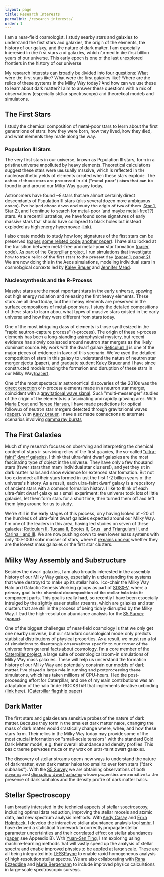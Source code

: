 ```yaml
---
layout: page
title: Research Interests
permalink: /research_interests/
order: 1
---
```

I am a near-field cosmologist.
I study nearby stars and galaxies to understand the first stars and galaxies, the origin of the elements, the history of our galaxy, and the nature of dark matter.
I am especially interested in the first stars and galaxies, which formed in the first billion years of our universe.
This early epoch is one of the last unexplored frontiers in the history of our universe.

My research interests can broadly be divided into four questions:
What were the first stars like?
What were the first galaxies like?
Where are the relics of these systems in the Milky Way today?
And how can we use these to learn about dark matter?
I aim to answer these questions with a mix of observations (especially stellar spectroscopy) and theoretical models and simulations.

## The First Stars

I study the chemical composition of metal-poor stars to learn about the first generations of stars: how they were born, how they lived, how they died, and what elements they made along the way.

### Population III Stars
The very first stars in our universe, known as Population III stars, form in a pristine universe unpolluted by heavy elements.
Theoretical calculations suggest these stars were unusually massive, which is reflected in the nucleosynthetic yields of elements created when these stars explode.
The ashes of these stars are preserved in old ("metal-poor") stars that can be found in and around our Milky Way galaxy today.

Astronomers have found ~8 stars that are almost certainly direct descendants of Population III stars (plus several dozen more ambiguous cases).
I've helped chase down and study the origin of two of them ([Star 1](https://arxiv.org/abs/1507.01973), [Star 2](https://arxiv.org/abs/1810.01228)), and I continue to search for metal-poor (and maybe metal-free??) stars.
As a recent illustration, we have found some signatures of early massive stars that should have collapsed to black holes but instead exploded as high energy hypernovae ([link](https://arxiv.org/abs/2401.02484)).

I also create models to study how long signatures of the first stars can be preserved ([paper](https://arxiv.org/abs/1508.06137), [some related code](https://github.com/alexji/SN_model); [another paper](https://arxiv.org/abs/1801.05044)).
I have also looked at the transition between metal-free and metal-poor star formation ([paper](https://arxiv.org/abs/1307.2239), [code](https://github.com/alexji/dust)).
As part of the [Caterpillar project](http://www.caterpillarproject.org), I run simulations that investigate how to trace relics of the first stars to the present day ([paper 1](https://arxiv.org/abs/1611.00759); [paper 2](https://arxiv.org/abs/1712.03967)). We are now doing this in the Aeos simulations, modeling individual stars in cosmological contexts led by [Kaley Brauer](https://arxiv.org/abs/2410.16366) and [Jennifer Mead](https://arxiv.org/abs/2411.14209).

### Nucleosynthesis and the R-Process

Massive stars are the most important stars in the early universe, spewing out high energy radiation and releasing the first heavy elements.
These stars are all dead today, but their heavy elements are preserved in the surface compositions of metal-poor stars.
I study the detailed compositions of these stars to learn about what types of massive stars existed in the early universe and how they were different from stars today.

One of the most intriguing class of elements is those synthesized in the "rapid neutron-capture process" (r-process).
The origin of these r-process elements has been a long-standing astrophysical mystery, but recent evidence has slowly coalesced around neutron star mergers as the likely dominant source.
My work with the dwarf galaxy [Reticulum II](https://www.nature.com/articles/nature17425) is one of the major pieces of evidence in favor of this scenario.
We've used the detailed composition of stars in this galaxy to understand the nature of neutron star merger ejecta [(paper)](https://arxiv.org/abs/1802.07272),
and graduate student [Kaley Brauer](http://www.mit.edu/~kbrauer/) and I have since constructed models tracing the formation and disruption of these stars in our Milky Way[(paper)](https://arxiv.org/abs/1809.05539).

One of the most spectacular astronomical discoveries of the 2010s was the [direct detection](https://arxiv.org/abs/1710.05443) of r-process elements made in a neutron star merger, coincident with a [gravitational wave signal](https://journals.aps.org/prl/abstract/10.1103/PhysRevLett.119.161101).
Such "multi-messenger" studies of the origin of the elements is a fascinating and rapidly growing area.
With [Maria Drout](https://www.astro.utoronto.ca/~drout/) and [Terese Hansen](https://www.teresehansen.com/), I have made predictions for optical followup of neutron star mergers detected through gravitational waves ([paper](https://arxiv.org/abs/1905.01814)).
With [Kaley Brauer](http://www.mit.edu/~kbrauer/), I have also made connections to alternate scenarios involving [gamma ray bursts](https://arxiv.org/abs/2010.15837).


## The First Galaxies

Much of my research focuses on observing and interpreting the chemical content of stars in surviving relics of the first galaxies, the so-called ["ultra-faint" dwarf galaxies](https://ui.adsabs.harvard.edu/abs/2019ARA%26A..57..375S/abstract).
I think that ultra-faint dwarf galaxies are the most fascinating type of object in the universe.
They have only a few thousand stars (fewer stars than many individual star clusters!), and yet they sit in dark matter halos and show evidence for extended star formation.
But not too extended: all their stars formed in just the first 1-2 billion years of the universe's history.
As a result, each ultra-faint dwarf galaxy is a repository of ancient stars with a common formation history.
I like to think of each ultra-faint dwarf galaxy as a small experiment:
the universe took lots of little galaxies, let them form stars for a short time, then turned them off and left them lying around for us to study.

We're still in the early stages of this process, only having looked at ~20 of the hundreds of ultra-faint dwarf galaxies expected around our Milky Way.
I'm one of the leaders in this area, having led studies on seven of these galaxies:
[Reticulum II](https://www.nature.com/articles/nature17425),
[Tucana II](https://arxiv.org/abs/1609.02915),
[Bootes II](https://arxiv.org/abs/1510.07632),
[Grus I and Triangulum II](https://arxiv.org/abs/1809.02182),
and [Carina II and III](https://arxiv.org/abs/1912.04963).
We are now pushing down to even lower mass systems with only 100-1000 solar masses of stars,
where it [remains unclear](https://arxiv.org/abs/2410.08276) whether they are the lowest mass galaxies or the first star clusters.



## Milky Way Assembly and Substructure

Besides the dwarf galaxies, I am also broadly interested in the assembly history of our Milky Way galaxy, especially in understanding the systems that were destroyed to make up its stellar halo.
I co-chair the Milky Way Halo and Galactic Genesis Working groups as part of [SDSS-V](https://www.sdss5.org/), where a primary goal is the chemical decomposition of the stellar halo into its component parts.
This goal is really hard, so recently I have been especially intruiged by the slightly easier stellar streams, which are galaxies and star clusters that are still in the process of being tidally disrupted by the Milky Way.
I lead the high-resolution abundance analysis for the [S5 Survey](https://s5collab.github.io/) ([paper](https://arxiv.org/abs/2008.07568)).

One of the biggest challenges of near-field cosmology is that we only get one nearby universe, but our standard cosmological model only predicts statistical distributions of physical properties.
As a result, we must run a lot of simulations to disentangle observations specific to our corner of the universe from general facts about cosmology.
I’m a core member of the [Caterpillar project](http://www.caterpillarproject.org/), a large suite of cosmological zoom-in simulations of Milky Way mass galaxies. These will help us understand the formation history of our Milky Way and potentially constrain our models of dark matter. I’ve played a large role in running and postprocessing these simulations, which has taken millions of CPU-hours. I led the post-processing effort for Caterpillar, and one of my main contributions was an adaptation of the halo finder ROCKSTAR that implements iterative unbinding ([link here](https://bitbucket.org/alexji/rockstar)). ([Caterpillar flagship paper](https://arxiv.org/abs/1509.01255))



## Dark Matter

The first stars and galaxies are sensitive probes of the nature of dark matter.
Because they form in the smallest dark matter halos, changing the mass of dark matter would drastically change where, when, and how these stars form.
Their relics in the Milky Way today may provide some of the most crucial information on "small-scale tensions" with the standard Cold Dark Matter model, e.g. their overall abundance and density profiles.
This basic theme pervades much of my work on ultra-faint dwarf galaxies.

The discovery of stellar streams opens new ways to understand the nature of dark matter, even dark matter halos too small to ever form stars ("dark subhalos").
With the [S5 Survey](https://s5collab.github.io/) we are obtaining observations of both [streams](https://arxiv.org/abs/2006.10763) and [disrupting dwarf galaxies](https://arxiv.org/abs/2008.07568)
whose properties are sensitive to the presence of dark subhalos and the density profile of dark matter halos.



## Stellar Spectroscopy

I am broadly interested in the technical aspects of stellar spectroscopy, including optimal data reduction, improving the stellar models and atomic data, and new spectrum analysis methods.
With [Andy Casey](https://astrowizici.st/) and [Erika Holmbeck](https://eholmbeck.github.io/), I develop the interactive stellar abundance analysis tool [smhr](https://github.com/andycasey/smhr).
I have derived a statistical framework to correctly propagate stellar parameter uncertainties and their correlated effect on stellar abundances ([paper](https://arxiv.org/abs/2008.07568), see Appendix B).
With [Yuan-Sen Ting](https://www.sns.ias.edu/~ting/), I am exploring using machine-learning methods that will vastly speed up the analysis of stellar spectra and enable improved physics to be applied at large scale.
These are all being integrated into [LESSPayne](https://github.com/alexji/LESSPayne) to enable rapid homogeneous analysis of high-resolution stellar spectra.
We are also collaborating with [Rana Ezzeddine](https://ranaezzeddine.github.io/) and [Maria Bergemann](https://www2.mpia-hd.mpg.de/~bergemann/) to include improved physics calculations in large-scale spectroscopic surveys.
